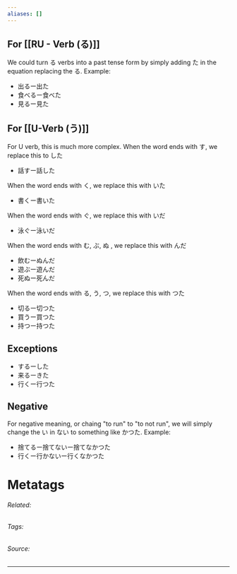 ```yaml
---
aliases: []
---
```

## For [[RU - Verb (る)]]

We could turn る verbs into a past tense form by simply adding た in the equation replacing the る.
Example:
- 出るー出た
- 食べるー食べた
- 見るー見た

## For [[U-Verb (う)]]

For U verb, this is much more complex. 
When the word ends with す, we replace this to した
- 話すー話した

When the word ends with く, we replace this with いた
- 書くー書いた

When the word ends with ぐ, we replace this with いだ
- 泳ぐー泳いだ

When the word ends with む, ぶ, ぬ , we replace this with んだ
- 飲むーぬんだ
- 遊ぶー遊んだ
- 死ぬー死んだ

When the word ends with る, う, つ, we replace this with つた
- 切るー切つた
- 買うー買つた
- 持つー持つた

## Exceptions

- するーした
- 来るーきた
- 行くー行つた

## Negative

For negative meaning, or chaing "to run" to "to not run", we will simply change the い in ない to something like かつた.
Example:
- 捨てるー捨てないー捨てなかつた
- 行くー行かないー行くなかつた
















# Metatags
###### Related: 
###### Tags: 
###### Source: 

---